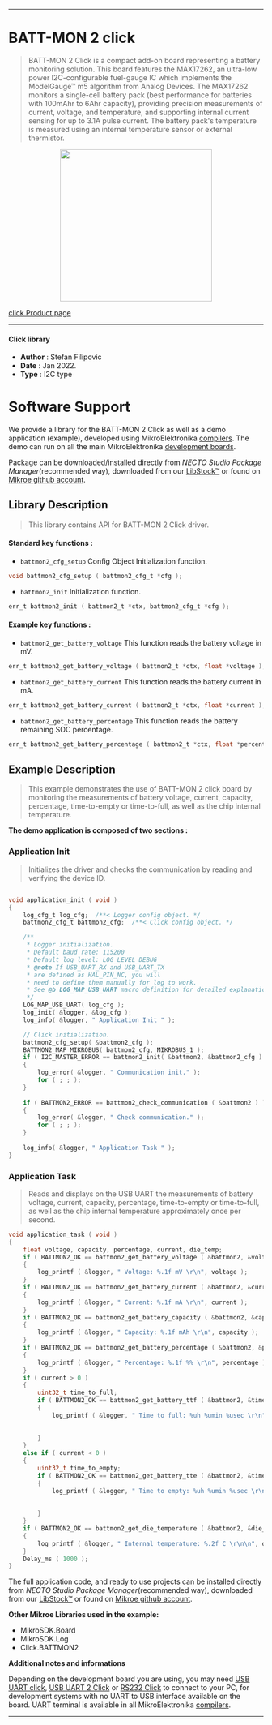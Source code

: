 
---
# BATT-MON 2 click

> BATT-MON 2 Click is a compact add-on board representing a battery monitoring solution. 
> This board features the MAX17262, an ultra-low power I2C-configurable fuel-gauge IC which implements the ModelGauge™ m5 algorithm from Analog Devices. 
> The MAX17262 monitors a single-cell battery pack (best performance for batteries with 100mAhr to 6Ahr capacity), 
> providing precision measurements of current, voltage, and temperature, and supporting internal current sensing for up to 3.1A pulse current. 
> The battery pack's temperature is measured using an internal temperature sensor or external thermistor.

<p align="center">
  <img src="https://download.mikroe.com/images/click_for_ide/battmon2_click.png" height=300px>
</p>

[click Product page](https://www.mikroe.com/batt-mon-2-click)

---


#### Click library

- **Author**        : Stefan Filipovic
- **Date**          : Jan 2022.
- **Type**          : I2C type


# Software Support

We provide a library for the BATT-MON 2 Click
as well as a demo application (example), developed using MikroElektronika
[compilers](https://www.mikroe.com/necto-studio).
The demo can run on all the main MikroElektronika [development boards](https://www.mikroe.com/development-boards).

Package can be downloaded/installed directly from *NECTO Studio Package Manager*(recommended way), downloaded from our [LibStock&trade;](https://libstock.mikroe.com) or found on [Mikroe github account](https://github.com/MikroElektronika/mikrosdk_click_v2/tree/master/clicks).

## Library Description

> This library contains API for BATT-MON 2 Click driver.

#### Standard key functions :

- `battmon2_cfg_setup` Config Object Initialization function.
```c
void battmon2_cfg_setup ( battmon2_cfg_t *cfg );
```

- `battmon2_init` Initialization function.
```c
err_t battmon2_init ( battmon2_t *ctx, battmon2_cfg_t *cfg );
```

#### Example key functions :

- `battmon2_get_battery_voltage` This function reads the battery voltage in mV.
```c
err_t battmon2_get_battery_voltage ( battmon2_t *ctx, float *voltage );
```

- `battmon2_get_battery_current` This function reads the battery current in mA.
```c
err_t battmon2_get_battery_current ( battmon2_t *ctx, float *current );
```

- `battmon2_get_battery_percentage` This function reads the battery remaining SOC percentage.
```c
err_t battmon2_get_battery_percentage ( battmon2_t *ctx, float *percentage );
```

## Example Description

> This example demonstrates the use of BATT-MON 2 click board by monitoring
the measurements of battery voltage, current, capacity, percentage, time-to-empty or time-to-full,
as well as the chip internal temperature.

**The demo application is composed of two sections :**

### Application Init

> Initializes the driver and checks the communication by reading and verifying the device ID.

```c

void application_init ( void )
{
    log_cfg_t log_cfg;  /**< Logger config object. */
    battmon2_cfg_t battmon2_cfg;  /**< Click config object. */

    /** 
     * Logger initialization.
     * Default baud rate: 115200
     * Default log level: LOG_LEVEL_DEBUG
     * @note If USB_UART_RX and USB_UART_TX 
     * are defined as HAL_PIN_NC, you will 
     * need to define them manually for log to work. 
     * See @b LOG_MAP_USB_UART macro definition for detailed explanation.
     */
    LOG_MAP_USB_UART( log_cfg );
    log_init( &logger, &log_cfg );
    log_info( &logger, " Application Init " );

    // Click initialization.
    battmon2_cfg_setup( &battmon2_cfg );
    BATTMON2_MAP_MIKROBUS( battmon2_cfg, MIKROBUS_1 );
    if ( I2C_MASTER_ERROR == battmon2_init( &battmon2, &battmon2_cfg ) ) 
    {
        log_error( &logger, " Communication init." );
        for ( ; ; );
    }
    
    if ( BATTMON2_ERROR == battmon2_check_communication ( &battmon2 ) )
    {
        log_error( &logger, " Check communication." );
        for ( ; ; );
    }
    
    log_info( &logger, " Application Task " );
}

```

### Application Task

> Reads and displays on the USB UART the measurements of battery voltage, current, capacity, percentage, 
time-to-empty or time-to-full, as well as the chip internal temperature approximately once per second.

```c
void application_task ( void )
{
    float voltage, capacity, percentage, current, die_temp;
    if ( BATTMON2_OK == battmon2_get_battery_voltage ( &battmon2, &voltage ) )
    {
        log_printf ( &logger, " Voltage: %.1f mV \r\n", voltage );
    }
    if ( BATTMON2_OK == battmon2_get_battery_current ( &battmon2, &current ) )
    {
        log_printf ( &logger, " Current: %.1f mA \r\n", current );
    }
    if ( BATTMON2_OK == battmon2_get_battery_capacity ( &battmon2, &capacity ) )
    {
        log_printf ( &logger, " Capacity: %.1f mAh \r\n", capacity );
    }
    if ( BATTMON2_OK == battmon2_get_battery_percentage ( &battmon2, &percentage ) )
    {
        log_printf ( &logger, " Percentage: %.1f %% \r\n", percentage );
    }
    if ( current > 0 )
    {
        uint32_t time_to_full;
        if ( BATTMON2_OK == battmon2_get_battery_ttf ( &battmon2, &time_to_full ) )
        {
            log_printf ( &logger, " Time to full: %uh %umin %usec \r\n", ( uint16_t ) ( time_to_full / 3600 ), 
                                                                         ( uint16_t ) ( time_to_full % 3600 ) / 60,
                                                                         ( uint16_t ) ( time_to_full % 60 ) );
        }
    }
    else if ( current < 0 )
    {
        uint32_t time_to_empty;
        if ( BATTMON2_OK == battmon2_get_battery_tte ( &battmon2, &time_to_empty ) )
        {
            log_printf ( &logger, " Time to empty: %uh %umin %usec \r\n", ( uint16_t ) ( time_to_empty / 3600 ), 
                                                                          ( uint16_t ) ( time_to_empty % 3600 ) / 60,
                                                                          ( uint16_t ) ( time_to_empty % 60 ) );
        }
    }
    if ( BATTMON2_OK == battmon2_get_die_temperature ( &battmon2, &die_temp ) )
    {
        log_printf ( &logger, " Internal temperature: %.2f C \r\n\n", die_temp );
    }
    Delay_ms ( 1000 );
}
```

The full application code, and ready to use projects can be installed directly from *NECTO Studio Package Manager*(recommended way), downloaded from our [LibStock&trade;](https://libstock.mikroe.com) or found on [Mikroe github account](https://github.com/MikroElektronika/mikrosdk_click_v2/tree/master/clicks).

**Other Mikroe Libraries used in the example:**

- MikroSDK.Board
- MikroSDK.Log
- Click.BATTMON2

**Additional notes and informations**

Depending on the development board you are using, you may need
[USB UART click](https://www.mikroe.com/usb-uart-click),
[USB UART 2 Click](https://www.mikroe.com/usb-uart-2-click) or
[RS232 Click](https://www.mikroe.com/rs232-click) to connect to your PC, for
development systems with no UART to USB interface available on the board. UART
terminal is available in all MikroElektronika
[compilers](https://shop.mikroe.com/compilers).

---
